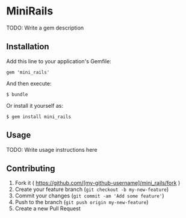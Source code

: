 # MiniRails

TODO: Write a gem description

## Installation

Add this line to your application's Gemfile:

    gem 'mini_rails'

And then execute:

    $ bundle

Or install it yourself as:

    $ gem install mini_rails

## Usage

TODO: Write usage instructions here

## Contributing

1. Fork it ( https://github.com/[my-github-username]/mini_rails/fork )
2. Create your feature branch (`git checkout -b my-new-feature`)
3. Commit your changes (`git commit -am 'Add some feature'`)
4. Push to the branch (`git push origin my-new-feature`)
5. Create a new Pull Request
